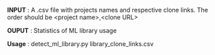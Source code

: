 **INPUT** : A .csv file with projects names and respective clone links. The order should be \<project name\>,\<clone URL\>
  
**OUPUT** : Statistics of ML library usage 

**Usage** : detect_ml_library.py library_clone_links.csv
